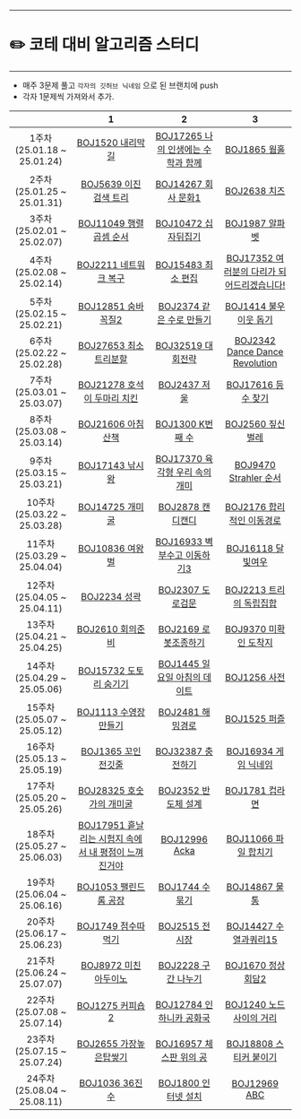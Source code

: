 ------

# ✏️ **코테 대비 알고리즘 스터디**

------

* 매주 3문제 풀고 `각자의 깃허브 닉네임` 으로 된 브랜치에 push
* 각자 1문제씩 가져와서 추가.

||**1**|**2**|**3**|
|:---:|:---:|:---:|:---:|
|1주차(25.01.18 ~ 25.01.24)|[BOJ1520 내리막길](https://www.acmicpc.net/problem/1520)|[BOJ17265 나의 인생에는 수학과 함께](https://www.acmicpc.net/problem/17265)|[BOJ1865 웜홀](https://www.acmicpc.net/problem/1865)|
|2주차(25.01.25 ~ 25.01.31)|[BOJ5639 이진 검색 트리](https://www.acmicpc.net/problem/5639)|[BOJ14267 회사 문화1](https://www.acmicpc.net/problem/14267)|[BOJ2638 치즈](https://www.acmicpc.net/problem/2638)|
|3주차(25.02.01 ~ 25.02.07)|[BOJ11049 행렬 곱셈 순서](https://www.acmicpc.net/problem/11049)|[BOJ10472 십자뒤집기](https://www.acmicpc.net/problem/10472)|[BOJ1987 알파벳](https://www.acmicpc.net/problem/1987)|
|4주차(25.02.08 ~ 25.02.14)|[BOJ2211 네트워크 복구](https://www.acmicpc.net/problem/2211)|[BOJ15483 최소 편집](https://www.acmicpc.net/problem/15483)|[BOJ17352 여러분의 다리가 되어드리겠습니다!](https://www.acmicpc.net/problem/17352)|
|5주차(25.02.15 ~ 25.02.21)|[BOJ12851 숨바꼭질2](https://www.acmicpc.net/problem/12851)|[BOJ2374 같은 수로 만들기](https://www.acmicpc.net/problem/2374)|[BOJ1414 불우이웃 돕기](https://www.acmicpc.net/problem/1414)|
|6주차(25.02.22 ~ 25.02.28)|[BOJ27653 최소트리분할](https://www.acmicpc.net/problem/27653)|[BOJ32519 대회전략](https://www.acmicpc.net/problem/32519)|[BOJ2342 Dance Dance Revolution](https://www.acmicpc.net/problem/2342)|
|7주차(25.03.01 ~ 25.03.07)|[BOJ21278 호석이 두마리 치킨](https://www.acmicpc.net/problem/21278)|[BOJ2437 저울](https://www.acmicpc.net/problem/2437)|[BOJ17616 등수 찾기](https://www.acmicpc.net/problem/17616)|
|8주차(25.03.08 ~ 25.03.14)|[BOJ21606 아침 산책](https://www.acmicpc.net/problem/21606)|[BOJ1300 K번째 수](https://www.acmicpc.net/problem/1300)|[BOJ2560 짚신벌레](https://www.acmicpc.net/problem/2560)|
|9주차(25.03.15 ~ 25.03.21)|[BOJ17143 낚시왕](https://www.acmicpc.net/problem/17143)|[BOJ17370 육각형 우리 속의 개미](https://www.acmicpc.net/problem/17370)|[BOJ9470 Strahler 순서](https://www.acmicpc.net/problem/9470)|
|10주차(25.03.22 ~ 25.03.28)|[BOJ14725 개미굴](https://www.acmicpc.net/problem/14725)|[BOJ2878 캔디캔디](https://www.acmicpc.net/problem/2878)|[BOJ2176 합리적인 이동경로](https://www.acmicpc.net/problem/2176)|
|11주차(25.03.29 ~ 25.04.04)|[BOJ10836 여왕벌](https://www.acmicpc.net/problem/10836)|[BOJ16933 벽부수고 이동하기3](https://www.acmicpc.net/problem/16933)|[BOJ16118 달빛여우](https://www.acmicpc.net/problem/16118)|
|12주차(25.04.05 ~ 25.04.11)|[BOJ2234 성곽](https://www.acmicpc.net/problem/2234)|[BOJ2307 도로검문](https://www.acmicpc.net/problem/2307)|[BOJ2213 트리의 독립집합](https://www.acmicpc.net/problem/2213)|
|13주차(25.04.21 ~ 25.04.25)|[BOJ2610 회의준비](https://www.acmicpc.net/problem/2610)|[BOJ2169 로봇조종하기](https://www.acmicpc.net/problem/2169)|[BOJ9370 미확인 도착지](https://www.acmicpc.net/problem/9370)|
|14주차(25.04.29 ~ 25.05.06)|[BOJ15732 도토리 숨기기](https://www.acmicpc.net/problem/15732)|[BOJ1445 일요일 아침의 데이트](https://www.acmicpc.net/problem/1445)|[BOJ1256 사전](https://www.acmicpc.net/problem/1256)|
|15주차(25.05.07 ~ 25.05.12)|[BOJ1113 수영장만들기](https://www.acmicpc.net/problem/1113)|[BOJ2481 해밍경로](https://www.acmicpc.net/problem/2481)|[BOJ1525 퍼즐](https://www.acmicpc.net/problem/1525)|
|16주차(25.05.13 ~ 25.05.19)|[BOJ1365 꼬인 전깃줄](https://www.acmicpc.net/problem/1365)|[BOJ32387 충전하기](https://www.acmicpc.net/problem/32387)|[BOJ16934 게임 닉네임](https://www.acmicpc.net/problem/16934)|
|17주차(25.05.20 ~ 25.05.26)|[BOJ28325 호숫가의 개미굴](https://www.acmicpc.net/problem/28325)|[BOJ2352 반도체 설계](https://www.acmicpc.net/problem/2352)|[BOJ1781 컵라면](https://www.acmicpc.net/problem/1781)|
|18주차(25.05.27 ~ 25.06.03)|[BOJ17951 흩날리는 시험지 속에서 내 평점이 느껴진거야](https://www.acmicpc.net/problem/17951)|[BOJ12996 Acka](https://www.acmicpc.net/problem/12996)|[BOJ11066 파일 합치기](https://www.acmicpc.net/problem/11066)|
|19주차(25.06.04 ~ 25.06.16)|[BOJ1053 팰린드롬 공장](https://www.acmicpc.net/problem/1053)|[BOJ1744 수 묶기](https://www.acmicpc.net/problem/1744)|[BOJ14867 물통](https://www.acmicpc.net/problem/14867)|
|20주차(25.06.17 ~ 25.06.23)|[BOJ1749 점수따먹기](https://www.acmicpc.net/problem/1749)|[BOJ2515 전시장](https://www.acmicpc.net/problem/2515)|[BOJ14427 수열과쿼리15](https://www.acmicpc.net/problem/14427)|
|21주차(25.06.24 ~ 25.07.07)|[BOJ8972 미친 아두이노](https://www.acmicpc.net/problem/8972)|[BOJ2228 구간 나누기](https://www.acmicpc.net/problem/2228)|[BOJ1670 정상회담2](https://www.acmicpc.net/problem/1670)|
|22주차(25.07.08 ~ 25.07.14)|[BOJ1275 커피숍2](https://www.acmicpc.net/problem/1275)|[BOJ12784 인하니카 공화국](https://www.acmicpc.net/problem/12784)|[BOJ1240 노드사이의 거리](https://www.acmicpc.net/problem/1240)|
|23주차(25.07.15 ~ 25.07.24)|[BOJ2655 가장높은탑쌓기](https://www.acmicpc.net/problem/2655)|[BOJ16957 체스판 위의 공](https://www.acmicpc.net/problem/16957)|[BOJ18808 스티커 붙이기](https://www.acmicpc.net/problem/18808)|
|24주차(25.08.04 ~ 25.08.11)|[BOJ1036 36진수](https://www.acmicpc.net/problem/1036)|[BOJ1800 인터넷 설치](https://www.acmicpc.net/problem/1800)|[BOJ12969 ABC](https://www.acmicpc.net/problem/12969)|


